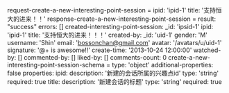 request-create-a-new-interesting-point-session =
  ipid: 'ipid-1'
  title: '支持恒大的进来！！'
response-create-a-new-interesting-point-session =
  result: "success"
  errors: []
  created-interesting-point-session:
    _id: 'ipsid-1'
    ipid: 'ipid-1'
    title: '支持恒大的进来！！！'
    created-by:
      _id: 'uid-1'
      gender: 'M'
      username: 'Shin'
      email: 'bossonchan@gmail.com'
      avatar: '/avatars/u/uid-1'
      signature: '@+ is awesome!!'
    create-time: '2013-10-24 12:00:00'
    watched-by: []
    commented-by: []
    liked-by: []
    comments-count: 0
create-a-new-interesting-point-session-schema =
  type: 'object'
  additional-properties: false
  properties:
    ipid:
      description: '新建的会话所属的兴趣点id'
      type: 'string'
      required: true
    title:
      description: '新建会话的标题'
      type: 'string'
      required: true
